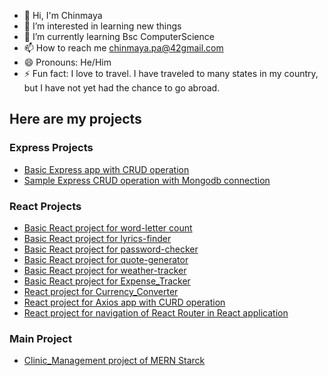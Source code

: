 - 👋 Hi, I'm Chinmaya
- 👀 I’m interested in learning new things
- 🌱 I’m currently learning Bsc ComputerScience
- 📫 How to reach me chinmaya.pa@42gmail.com
- 😄 Pronouns: He/Him
- ⚡ Fun fact: I love to travel. I have traveled to many states in my country, but I have not yet had the chance to go abroad.

## Here are my projects
### Express Projects
- [Basic Express app with CRUD operation](https://github.com/88chinu/expressProjectLevel1)
- [Sample Express CRUD operation with Mongodb connection](https://github.com/88chinu/expressProjectLevel2)

### React Projects
- [Basic React project for word-letter count](https://github.com/88chinu/reactProject/tree/main/word-letter-counter)
- [Basic React project for lyrics-finder](https://github.com/88chinu/reactProject/tree/main/lyrics-finder)
- [Basic React project for password-checker](https://github.com/88chinu/reactProject/tree/main/password-checker)
- [Basic React project for quote-generator](https://github.com/88chinu/reactProject/tree/main/quote-generator-react)
- [Basic React project for weather-tracker](https://github.com/88chinu/reactProject/tree/main/weather-tracker)
- [Basic React project for Expense_Tracker](https://github.com/88chinu/reactProject/tree/main/expensetracker)
- [React project for Currency_Converter](https://github.com/88chinu/reactProject/tree/main/currency-converter)
- [React project for Axios app with CURD operation](https://github.com/88chinu/reactProject/tree/main/axios-app)
- [React project for navigation of React Router in React application](https://github.com/88chinu/reactProject/tree/main/react_router_app)

### Main Project
- [Clinic_Management project of MERN Starck](https://github.com/88chinu/clinicManagement)
<!---
88chinu/88chinu is a ✨ special ✨ repository because its `README.md` (this file) appears on your GitHub profile.
You can click the Preview link to take a look at your changes.
--->
